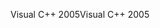 <span data-ttu-id="5a7da-101">Visual C++ 2005</span><span class="sxs-lookup"><span data-stu-id="5a7da-101">Visual C++ 2005</span></span>